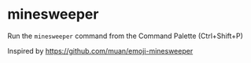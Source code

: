# minesweeper

Run the `minesweeper` command from the Command Palette (Ctrl+Shift+P)

Inspired by https://github.com/muan/emoji-minesweeper